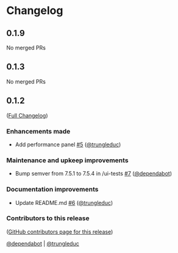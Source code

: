 # Changelog

<!-- <START NEW CHANGELOG ENTRY> -->

## 0.1.9

No merged PRs

<!-- <END NEW CHANGELOG ENTRY> -->

## 0.1.3

No merged PRs

## 0.1.2

([Full Changelog](https://github.com/0011ai/deailab/compare/v0.1.1...3de77acf202e4328875b3a9c817ba9e4f6ad3cc3))

### Enhancements made

- Add performance panel [#5](https://github.com/0011ai/deailab/pull/5) ([@trungleduc](https://github.com/trungleduc))

### Maintenance and upkeep improvements

- Bump semver from 7.5.1 to 7.5.4 in /ui-tests [#7](https://github.com/0011ai/deailab/pull/7) ([@dependabot](https://github.com/dependabot))

### Documentation improvements

- Update README.md [#6](https://github.com/0011ai/deailab/pull/6) ([@trungleduc](https://github.com/trungleduc))

### Contributors to this release

([GitHub contributors page for this release](https://github.com/0011ai/deailab/graphs/contributors?from=2023-07-13&to=2023-08-11&type=c))

[@dependabot](https://github.com/search?q=repo%3A0011ai%2Fdeailab+involves%3Adependabot+updated%3A2023-07-13..2023-08-11&type=Issues) | [@trungleduc](https://github.com/search?q=repo%3A0011ai%2Fdeailab+involves%3Atrungleduc+updated%3A2023-07-13..2023-08-11&type=Issues)
